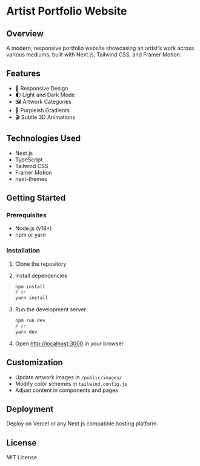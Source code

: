 # Artist Portfolio Website

## Overview
A modern, responsive portfolio website showcasing an artist's work across various mediums, built with Next.js, Tailwind CSS, and Framer Motion.

## Features
- 🎨 Responsive Design
- 🌓 Light and Dark Mode
- 🖼️ Artwork Categories
- 🌈 Purpleish Gradients
- 🎬 Subtle 3D Animations

## Technologies Used
- Next.js
- TypeScript
- Tailwind CSS
- Framer Motion
- next-themes

## Getting Started

### Prerequisites
- Node.js (v18+)
- npm or yarn

### Installation
1. Clone the repository
2. Install dependencies
   ```bash
   npm install
   # or
   yarn install
   ```

3. Run the development server
   ```bash
   npm run dev
   # or
   yarn dev
   ```

4. Open [http://localhost:3000](http://localhost:3000) in your browser

## Customization
- Update artwork images in `/public/images/`
- Modify color schemes in `tailwind.config.js`
- Adjust content in components and pages

## Deployment
Deploy on Vercel or any Next.js compatible hosting platform.

## License
MIT License
